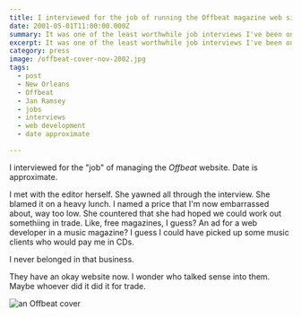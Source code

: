 ```yaml
---
title: I interviewed for the job of running the Offbeat magazine web site
date: 2001-05-01T11:00:00.000Z
summary: It was one of the least worthwhile job interviews I've been on.
excerpt: It was one of the least worthwhile job interviews I've been on.
category: press
image: /offbeat-cover-nov-2002.jpg
tags:
  - post 
  - New Orleans
  - Offbeat
  - Jan Ramsey
  - jobs
  - interviews
  - web development
  - date approximate

---
```


I interviewed for the "job" of managing the _Offbeat_ website. Date is approximate.

I met with the editor herself. She yawned all through the interview. She blamed it on a heavy lunch. I named a price that I'm now embarrassed about, way too low. She countered that she had hoped we could work out somethiing in trade.
Like, free magazines, I guess? An ad for a web developer in a music magazine? I guess I could have picked up some music clients who would pay me in CDs.

I never belonged in that business.

They have an okay website now. I wonder who talked sense into them. Maybe whoever did it did it for trade.


![an Offbeat cover](/static/img/press/offbeat-cover-nov-2002.jpg "an Offbeat cover")